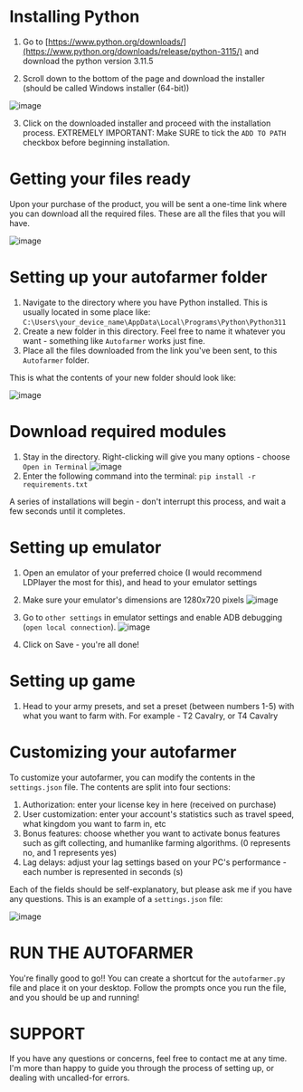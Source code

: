 # Installing Python
1. Go to [https://www.python.org/downloads/](https://www.python.org/downloads/release/python-3115/) and download the python version 3.11.5

2. Scroll down to the bottom of the page and download the installer (should be called Windows installer (64-bit))

![image](https://github.com/RabbidTurkey/turkeyautofarmerdocumentation/assets/76893259/9dbc3720-a3a8-43cd-8b1d-d16e5bb23884)

3. Click on the downloaded installer and proceed with the installation process. EXTREMELY IMPORTANT: Make SURE to tick the `ADD TO PATH` checkbox before beginning installation.

# Getting your files ready
Upon your purchase of the product, you will be sent a one-time link where you can download all the required files. These are all the files that you will have. 

![image](https://github.com/RabbidTurkey/turkeyautofarmerdocumentation/assets/76893259/4471cc7c-849b-4771-8a3d-1241d15bd941)


# Setting up your autofarmer folder
1. Navigate to the directory where you have Python installed. This is usually located in some place like: `C:\Users\your_device_name\AppData\Local\Programs\Python\Python311`
2. Create a new folder in this directory. Feel free to name it whatever you want - something like `Autofarmer` works just fine. 
3. Place all the files downloaded from the link you've been sent, to this `Autofarmer` folder.

This is what the contents of your new folder should look like:

![image](https://github.com/RabbidTurkey/turkeyautofarmerdocumentation/assets/76893259/59214bd1-461e-4ee0-8f0a-d77ea2590f28)

# Download required modules
1. Stay in the directory. Right-clicking will give you many options - choose `Open in Terminal`
![image](https://github.com/RabbidTurkey/turkeyautofarmerdocumentation/assets/76893259/b5ca3358-07e7-40d7-8bcb-c64bd156490c)
2. Enter the following command into the terminal: `pip install -r requirements.txt`

A series of installations will begin - don't interrupt this process, and wait a few seconds until it completes.

# Setting up emulator
1. Open an emulator of your preferred choice (I would recommend LDPlayer the most for this), and head to your emulator settings
2. Make sure your emulator's dimensions are 1280x720 pixels
![image](https://github.com/RabbidTurkey/turkeyautofarmerdocumentation/assets/76893259/3f99e6e4-b49c-432b-aa33-0208198c11a3)

3. Go to `other settings` in emulator settings and enable ADB debugging (`open local connection`).
![image](https://github.com/RabbidTurkey/turkeyautofarmerdocumentation/assets/76893259/4b38f91a-e0a4-428e-90d5-41640cd75b16)

4. Click on Save - you're all done!

# Setting up game
1. Head to your army presets, and set a preset (between numbers 1-5) with what you want to farm with. For example - T2 Cavalry, or T4 Cavalry

# Customizing your autofarmer
To customize your autofarmer, you can modify the contents in the `settings.json` file. The contents are split into four sections:
1. Authorization: enter your license key in here (received on purchase)
2. User customization: enter your account's statistics such as travel speed, what kingdom you want to farm in, etc 
3. Bonus features: choose whether you want to activate bonus features such as gift collecting, and humanlike farming algorithms. (0 represents no, and 1 represents yes)
4. Lag delays: adjust your lag settings based on your PC's performance - each number is represented in seconds (s)

Each of the fields should be self-explanatory, but please ask me if you have any questions. This is an example of a `settings.json` file:

![image](https://github.com/RabbidTurkey/turkeyautofarmerdocumentation/assets/76893259/fe27c3bf-bfe0-4ac9-8140-14fdb6c1c43b)


# RUN THE AUTOFARMER
You're finally good to go!! You can create a shortcut for the `autofarmer.py` file and place it on your desktop. Follow the prompts once you run the file, and you should be up and running!

# SUPPORT
If you have any questions or concerns, feel free to contact me at any time. I'm more than happy to guide you through the process of setting up, or dealing with uncalled-for errors.


